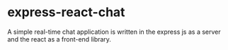 # express-react-chat
A simple real-time chat application is written in the express js as a server and the react as a front-end library.

